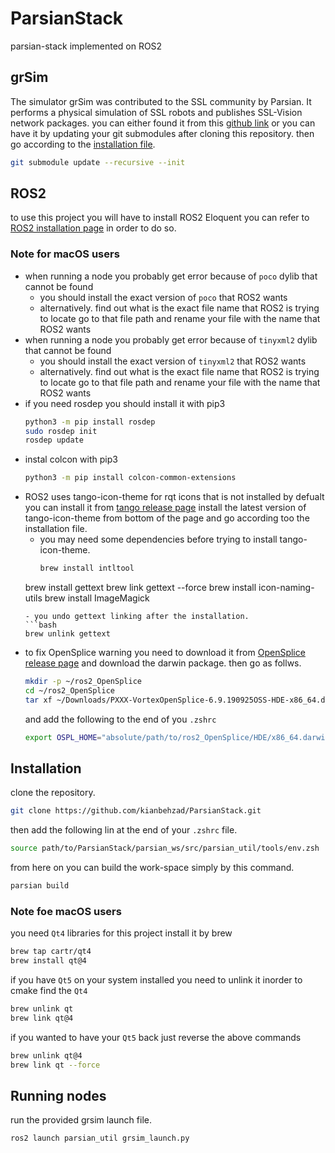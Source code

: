 # ParsianStack
parsian-stack implemented on ROS2

## grSim
The simulator grSim was contributed to the SSL community by Parsian. It performs a physical simulation of SSL robots and publishes SSL-Vision network packages.
you can either found it from this [github link](https://github.com/RoboCup-SSL/grSim) or you can have it by updating your git submodules after cloning this repository.
then go according to the [installation file](https://github.com/RoboCup-SSL/grSim/blob/master/INSTALL.md).
```bash
git submodule update --recursive --init 
```

## ROS2
to use this project you will have to install ROS2 Eloquent you can refer to [ROS2 installation page](https://index.ros.org/doc/ros2/Installation/Eloquent/) in order to do so.
### Note for macOS users
- when running a node you probably get error because of `poco` dylib that cannot be found
  - you should install the exact version of `poco` that ROS2 wants
  - alternatively. find out what is the exact file name that ROS2 is trying to locate go to that file path and rename your file with the name that ROS2 wants
- when running a node you probably get error because of `tinyxml2` dylib that cannot be found
  - you should install the exact version of `tinyxml2` that ROS2 wants
  - alternatively. find out what is the exact file name that ROS2 is trying to locate go to that file path and rename your file with the name that ROS2 wants
- if you need rosdep you should install it with pip3
    ```bash
    python3 -m pip install rosdep
    sudo rosdep init
    rosdep update
    ```
- instal colcon with pip3
    ```bash
    python3 -m pip install colcon-common-extensions
    ```
- ROS2 uses tango-icon-theme for rqt icons that is not installed by defualt you can install it from [tango release page](http://tango.freedesktop.org/releases/) install the latest version of tango-icon-theme from bottom of the page and go according too the installation file.
  - you may need some dependencies before trying to install tango-icon-theme.
    ```bash
    brew install intltool 
  brew install gettext
  brew link gettext --force
  brew install icon-naming-utils
  brew install ImageMagick
    ```
  - you undo gettext linking after the installation.
    ```bash
    brew unlink gettext
    ```
- to fix OpenSplice warning you need to download it from [OpenSplice release page](https://github.com/ADLINK-IST/opensplice/releases) and download the darwin package. then go as follws.
    ```bash
    mkdir -p ~/ros2_OpenSplice
  cd ~/ros2_OpenSplice
  tar xf ~/Downloads/PXXX-VortexOpenSplice-6.9.190925OSS-HDE-x86_64.darwin10_clang-release-installer.tar
    ```
  and add the following to the end of you `.zshrc`
    ```bash
    export OSPL_HOME="absolute/path/to/ros2_OpenSplice/HDE/x86_64.darwin10_clang"
    ```

## Installation
clone the repository.
```bash
git clone https://github.com/kianbehzad/ParsianStack.git 
```
then add the following lin at the end of your `.zshrc` file.
```bash
source path/to/ParsianStack/parsian_ws/src/parsian_util/tools/env.zsh
```
from here on you can build the work-space simply by this command.
```bash
parsian build
```
### Note foe macOS users
you need `Qt4` libraries for this project install it by brew
```bash
brew tap cartr/qt4
brew install qt@4
```
if you have `Qt5` on your system installed you need to unlink it inorder to cmake find the `Qt4`
```bash
brew unlink qt
brew link qt@4
```
if you wanted to have your `Qt5` back just reverse the above commands
```bash
brew unlink qt@4
brew link qt --force
```

## Running nodes
run the provided grsim launch file.
```bash
ros2 launch parsian_util grsim_launch.py
```
